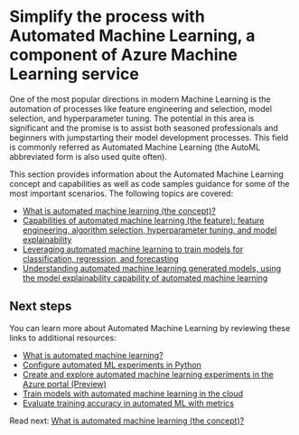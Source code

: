 # Simplify the process with Automated Machine Learning, a component of Azure Machine Learning service

One of the most popular directions in modern Machine Learning is the automation of processes like feature engineering and selection, model selection, and hyperparameter tuning. The potential in this area is significant and the promise is to assist both seasoned professionals and beginners with jumpstarting their model development processes. This field is commonly referred as Automated Machine Learning (the AutoML abbreviated form is also used quite often).

This section provides information about the Automated Machine Learning concept and capabilities as well as code samples guidance for some of the most important scenarios. The following topics are covered:

- [What is automated machine learning (the concept)?](./what-is-automl.md)
- [Capabilities of automated machine learning (the feature): feature engineering, algorithm selection, hyperparameter tuning, and model explainability](./capabilities-of-automated-machine-learning.md)
- [Leveraging automated machine learning to train models for classification, regression, and forecasting](./automl-for-classification-regression-forecasting/README.md)
- [Understanding automated machine learning generated models, using the model explainability capability of automated machine learning](./automl-understand-models-with-explainability/README.md)

## Next steps

You can learn more about Automated Machine Learning by reviewing these links to additional resources:

- [What is automated machine learning?](https://docs.microsoft.com/en-us/azure/machine-learning/service/concept-automated-ml)
- [Configure automated ML experiments in Python](https://docs.microsoft.com/en-us/azure/machine-learning/service/how-to-configure-auto-train)
- [Create and explore automated machine learning experiments in the Azure portal (Preview)](https://docs.microsoft.com/en-us/azure/machine-learning/service/how-to-create-portal-experiments)
- [Train models with automated machine learning in the cloud](https://docs.microsoft.com/en-us/azure/machine-learning/service/how-to-auto-train-remote)
- [Evaluate training accuracy in automated ML with metrics](https://docs.microsoft.com/en-us/azure/machine-learning/service/how-to-understand-accuracy-metrics)

Read next: [What is automated machine learning (the concept)?](./what-is-automl.md)